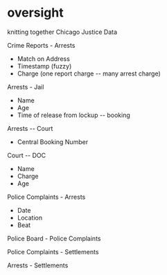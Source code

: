 # oversight
knitting together Chicago Justice Data

Crime Reports - Arrests
- Match on Address
- Timestamp (fuzzy)
- Charge (one report charge -- many arrest charge)

Arrests - Jail
- Name
- Age
- Time of release from lockup -- booking

Arrests -- Court
- Central Booking Number

Court -- DOC
- Name
- Charge
- Age

Police Complaints - Arrests
- Date
- Location
- Beat

Police Board - Police Complaints

Police Complaints - Settlements

Arrests - Settlements
